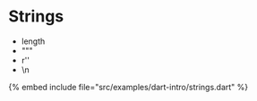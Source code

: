 # Strings

* length
* """
* r''
* \n

{% embed include file="src/examples/dart-intro/strings.dart" %}



